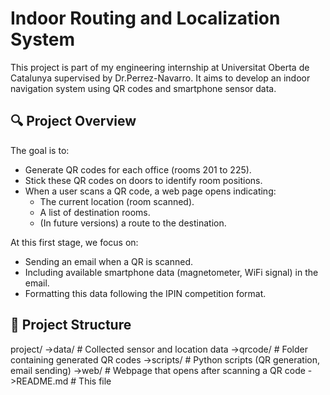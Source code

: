 # Indoor Routing and Localization System

This project is part of my engineering internship at Universitat Oberta de Catalunya supervised by Dr.Perrez-Navarro. It aims to develop an indoor navigation system using QR codes and smartphone sensor data.

## 🔍 Project Overview

The goal is to:
- Generate QR codes for each office (rooms 201 to 225).
- Stick these QR codes on doors to identify room positions.
- When a user scans a QR code, a web page opens indicating:
  - The current location (room scanned).
  - A list of destination rooms.
  - (In future versions) a route to the destination.

At this first stage, we focus on:
- Sending an email when a QR is scanned.
- Including available smartphone data (magnetometer, WiFi signal) in the email.
- Formatting this data following the IPIN competition format.

## 📁 Project Structure

project/
->data/ # Collected sensor and location data
->qrcode/ # Folder containing generated QR codes
->scripts/ # Python scripts (QR generation, email sending)
->web/ # Webpage that opens after scanning a QR code
->README.md # This file